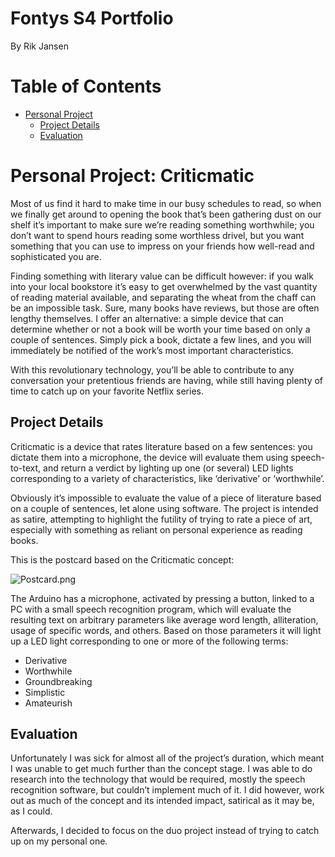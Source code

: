 # Fontys S4 Portfolio
By Rik Jansen

# Table of Contents
- [Personal Project](#personal-project-criticmatic)
  * [Project Details](#project-details)
  * [Evaluation](#evaluation)
  
# Personal Project: Criticmatic
Most of us find it hard to make time in our busy schedules to read, so when we finally get around to opening the book that’s been gathering dust on our shelf it’s important to make sure we’re reading something worthwhile; you don’t want to spend hours reading some worthless drivel, but you want something that you can use to impress on your friends how well-read and sophisticated you are.

Finding something with literary value can be difficult however: if you walk into your local bookstore it’s easy to get overwhelmed by the vast quantity of reading material available, and separating the wheat from the chaff can be an impossible task. Sure, many books have reviews, but those are often lengthy themselves. I offer an alternative: a simple device that can determine whether or not a book will be worth your time based on only a couple of sentences. Simply pick a book, dictate a few lines, and you will immediately be notified of the work’s most important characteristics.

With this revolutionary technology, you’ll be able to contribute to any conversation your pretentious friends are having, while still having plenty of time to catch up on your favorite Netflix series.
## Project Details
Criticmatic is a device that rates literature based on a few sentences: you dictate them into a microphone, the device will evaluate them using speech-to-text, and return a verdict by lighting up one (or several) LED lights corresponding to a variety of characteristics, like ‘derivative’ or ‘worthwhile’.

Obviously it’s impossible to evaluate the value of a piece of literature based on a couple of sentences, let alone using software. The project is intended as satire, attempting to highlight the futility of trying to rate a piece of art, especially with something as reliant on personal experience as reading books.

This is the postcard based on the Criticmatic concept:

![Postcard.png](https://user-images.githubusercontent.com/9715331/201684174-067d69df-b298-4c7c-9196-b3629fabf228.png)

The Arduino has a microphone, activated by pressing a button, linked to a PC with a small speech recognition program, which will evaluate the resulting text on arbitrary parameters like average word length, alliteration, usage of specific words, and others. Based on those parameters it will light up a LED light corresponding to one or more of the following terms:

- Derivative
- Worthwhile
- Groundbreaking
- Simplistic
- Amateurish

## Evaluation
Unfortunately I was sick for almost all of the project’s duration, which meant I was unable to get much further than the concept stage. I was able to do research into the technology that would be required, mostly the speech recognition software, but couldn’t implement much of it. I did however, work out as much of the concept and its intended impact, satirical as it may be, as I could.

Afterwards, I decided to focus on the duo project instead of trying to catch up on my personal one.
